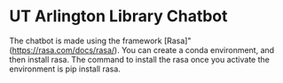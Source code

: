 # UT Arlington Library Chatbot
The chatbot is made using the framework [Rasa]"(https://rasa.com/docs/rasa/). You can create a conda environment, and then install rasa. The command to install the rasa once you activate the environment is pip install rasa.
